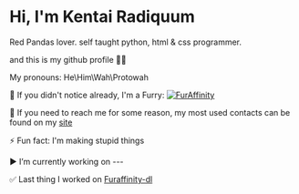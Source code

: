# Hi, I'm Kentai Radiquum

Red Pandas lover. self taught python, html & css programmer.

and this is my github profile 🧑‍💻

My pronouns: He\Him\Wah\Protowah

🐾 If you didn't notice already, I'm a Furry: [![FurAffinity](https://furry-badges.herokuapp.com/badge/user/furaffinity/Radiquum/)](https://furaffinity.net/user/radiquum)

📧 If you need to reach me for some reason, my most used contacts can be found on my [site](https://paws.cf)

⚡ Fun fact: I'm making stupid things

▶️ I’m currently working on ---

✅ Last thing I worked on [Furaffinity-dl](https://github.com/radiquum/furaffinity-dl)
